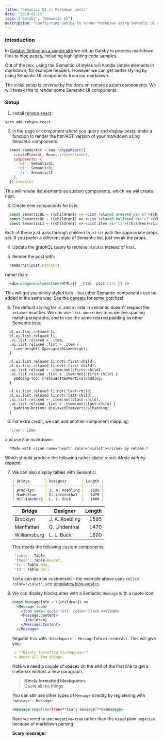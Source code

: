 ```yaml
---
title: "Semantic UI in Markdown posts"
date: "2019-02-15"
tags: ["Gatsby", "Semantic UI"]
description: "Configuring Gatsby to render Markdown using Semantic UI components."
---
```


### Introduction

In [Gatsby: Setting up a simple site](/gatsby-static-site) we set up Gatsby to process markdown files to blog pages, including highlighting code samples.

Out of the box, using the Semantic UI styles will handle simple elements in markdown, for example headers. However we can get better styling by using Semantic UI components from our markdown.

The initial setup is covered by the docs on [remark custom components](https://using-remark.gatsbyjs.org/custom-components/). We will tweak this to render some Semantic UI components:

### Setup

1. Install [rehype-react](https://github.com/rhysd/rehype-react):
  ```
  yarn add rehype-react
  ```

2. In the page or component where you query and display posts, make a function to render the htmlAST version of your markdown using Semantic components:
  ```jsx
    const renderAst = new rehypeReact({
      createElement: React.createElement,
      components: { 
        'ul': SemanticUL, 
        'ol': SemanticOL,
        'li': SemanticLI 
      },
    }).Compiler
  ```
  This will render list elements as custom components, which we will create next.

3. Create new components for lists:
  ```jsx
    const SemanticOL = ({children}) => <List relaxed ordered as='ol'>{children}</List> 
    const SemanticUL = ({children}) => <List relaxed bulleted as='ul'>{children}</List> 
    const SemanticLI = ({children}) => <List.Item as='li'>{children}</List.Item> 
  ```
  Both of these just pass through children to a `List` with the appropriate props set. If you prefer a different style of Semantic list, just tweak the props.

4. Update the graphQL query to retrieve `htmlAst` instead of `html`.

5. Render the post with:
  ```jsx
    renderAst(post.htmlAst)
  ``` 
  rather than: 
  ```jsx
    <div dangerouslySetInnerHTML={{ __html: post.html }} />
  ```
  This will get you nicely styled lists - but other Semantic components can be added in the same way. See the [caveats](https://using-remark.gatsbyjs.org/custom-components/#caveats) for some gotchas! 

6. The default styling for `ul` and `ol` lists in semantic doesn't respect the `relaxed` modifier. We can use `list.overrides` to make line spacing match paragraphs, and to use the same relaxed padding as other Semantic lists:
  ```less
    ul.ui.list.relaxed li,
    ol.ui.list.relaxed li,
    .ui.list.relaxed > .item,
    .ui.list.relaxed .list > .item {
      line-height: @paragraphLineHeight;
    }

    ul.ui.list.relaxed li:not(:first-child),
    ol.ui.list.relaxed li:not(:first-child),
    .ui.list.relaxed > .item:not(:first-child),
    .ui.list.relaxed .list > .item:not(:first-child) {
      padding-top: @relaxedItemVerticalPadding;
    }

    ul.ui.list.relaxed li:not(:last-child),
    ol.ui.list.relaxed li:not(:last-child),
    .ui.list.relaxed > .item:not(:last-child),
    .ui.list.relaxed .list > .item:not(:last-child) {
      padding-bottom: @relaxedItemVerticalPadding;
    }
  ```

6. For extra credit, we can add another component mapping:
  ```jsx
    'icon': Icon
  ```
  and use it in markdown:
  ```markdown
    *Made with <icon name='heart' color='violet'></icon> by rebeam.*
  ```
  Which should produce the following rather clich&eacute; result: *Made with <icon name='heart' color='violet'></icon> by rebeam.*

7. We can also display tables with Semantic:
   
   ```markdown
   | Bridge       | Designer       | Length |
   |--------------|----------------|-------:|
   | Brooklyn     | J. A. Roebling |   1595 |
   | Manhattan    | G. Lindenthal  |   1470 |
   | Williamsburg | L. L. Buck     |   1600 |
   ```

   | Bridge       | Designer       | Length |
   |--------------|----------------|-------:|
   | Brooklyn     | J. A. Roebling |   1595 |
   | Manhattan    | G. Lindenthal  |   1470 |
   | Williamsburg | L. L. Buck     |   1600 |

   This needs the following custom components:
   ```jsx
    'table': Table,
    'thead': Table.Header,
    'tr': Table.Row,
    'td': Table.Cell
   ``` 

   `Table` can also be customised - the example above uses `celled color='violet'`, see [templates/blog-post.js](https://github.com/trepidacious/gatsby-rebeam-org/blob/master/src/templates/blog-post.js).

8. We can display blockquotes with a Semantic `Message` with a quote icon:

   ```jsx
   const MessageInfo = ({children}) => 
     <Message icon>
       <Icon name='quote left' color='black'></Icon>
       <Message.Content>
         {children}
       </Message.Content>
     </Message> 
   ```

   Register this with `'blockquote': MessageInfo` in `renderAst`. This will give you:

   ```markdown
    > **Nicely formatted blockquotes**  
    > Quote all the things.
   ```

   Note we need a couple of spaces on the end of the first line to get a linebreak without a new paragraph.

   > **Nicely formatted blockquotes**  
   > Quote all the things.

   You can still use other types of `Message` directly by registering with `'message': Message`:

   ```jsx
   <message negative=true>**Scary message!**</message>
   ```

   Note we need to use `negative=true` rather than the usual plain `negative` because of markdown parsing:

   <message negative=true>**Scary message!**</message>
